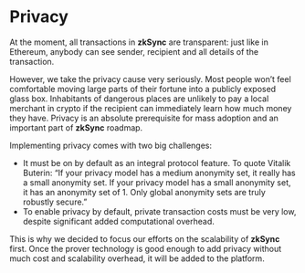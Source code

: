 # Privacy

At the moment, all transactions in **zkSync** are transparent: just like in Ethereum, anybody can see sender, recipient
and all details of the transaction.

However, we take the privacy cause very seriously. Most people won’t feel comfortable moving large parts of their
fortune into a publicly exposed glass box. Inhabitants of dangerous places are unlikely to pay a local merchant in
crypto if the recipient can immediately learn how much money they have. Privacy is an absolute prerequisite for mass
adoption and an important part of **zkSync** roadmap.

Implementing privacy comes with two big challenges:

- It must be on by default as an integral protocol feature. To quote Vitalik Buterin: “If your privacy model has a
  medium anonymity set, it really has a small anonymity set. If your privacy model has a small anonymity set, it has an
  anonymity set of 1. Only global anonymity sets are truly robustly secure.”
- To enable privacy by default, private transaction costs must be very low, despite significant added computational
  overhead.

This is why we decided to focus our efforts on the scalability of **zkSync** first. Once the prover technology is good
enough to add privacy without much cost and scalability overhead, it will be added to the platform.
